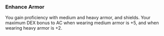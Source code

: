 ### Enhance Armor

You gain proficiency with medium and heavy armor, and shields.  Your maximum DEX bonus to AC when wearing medium armor is +5, and when wearing heavy armor is +2.
